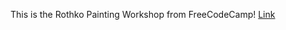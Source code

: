 This is the Rothko Painting Workshop from FreeCodeCamp!
[Link](https://lykaiio.github.io/fcc-rothkopainting)
